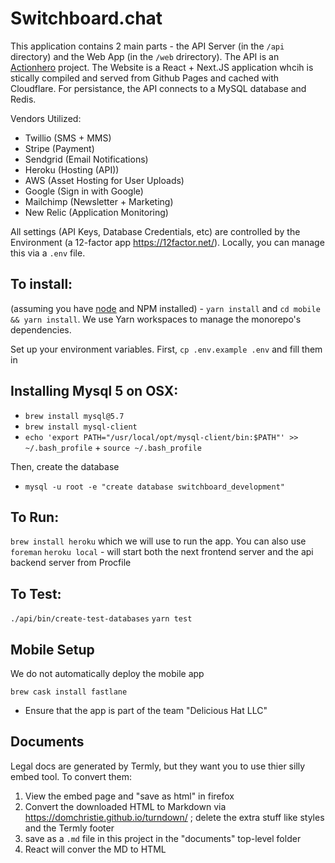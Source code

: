# Switchboard.chat

This application contains 2 main parts - the API Server (in the `/api` directory) and the Web App (in the `/web` drirectory).  The API is an [Actionhero](www.actionherojs.com) project.  The Website is a React + Next.JS application whcih is stically compiled and served from Github Pages and cached with Cloudflare.  For persistance, the API connects to a MySQL database and Redis.  

Vendors Utilized:
* Twillio (SMS + MMS)
* Stripe (Payment)
* Sendgrid (Email Notifications)
* Heroku (Hosting (API))
* AWS (Asset Hosting for User Uploads)
* Google (Sign in with Google)
* Mailchimp (Newsletter + Marketing) 
* New Relic (Application Monitoring)

All settings (API Keys, Database Credentials, etc) are controlled by the Environment (a 12-factor app https://12factor.net/).  Locally, you can manage this via a `.env` file.

## To install:
(assuming you have [node](http://nodejs.org/) and NPM installed) - `yarn install` and `cd mobile && yarn install`.  We use Yarn workspaces to manage the monorepo's dependencies.  

Set up your environment variables.  First, `cp .env.example .env` and fill them in

## Installing Mysql 5 on OSX:
* `brew install mysql@5.7`
* `brew install mysql-client`
* `echo 'export PATH="/usr/local/opt/mysql-client/bin:$PATH"' >> ~/.bash_profile` + `source ~/.bash_profile`

Then, create the database
* `mysql -u root -e "create database switchboard_development"`

## To Run:
`brew install heroku` which we will use to run the app.  You can also use `foreman`
`heroku local` - will start both the next frontend server and the api backend server from Procfile

## To Test:
`./api/bin/create-test-databases`
`yarn test`

## Mobile Setup
We do not automatically deploy the mobile app

```
brew cask install fastlane
```

* Ensure that the app is part of the team "Delicious Hat LLC"


## Documents
Legal docs are generated by Termly, but they want you to use thier silly embed tool. To convert them:
1. View the embed page and "save as html" in firefox
2. Convert the downloaded HTML to Markdown via https://domchristie.github.io/turndown/ ; delete the extra stuff like styles and the Termly footer
3. save as a `.md` file in this project in the "documents" top-level folder
4. React will conver the MD to HTML
